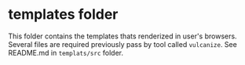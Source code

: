templates folder
================

This folder contains the templates thats renderized in user's browsers. Several
files are required previously pass by tool called `vulcanize`. See README.md in 
`templats/src` folder.

